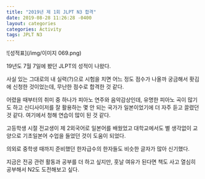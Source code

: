 ```yaml
---
title: "2019년 제 1회 JLPT N3 합격"
date: 2019-08-28 11:26:28 -0400
layout: categories
categories: Activity
tags: JPLT N3
---
```



![성적표](/img/이미지 069.png)

19년도 7월 7일에 봤던 JLPT의 성적이 나왔다.

사실 있는 그대로의 내 실력(?)으로 시험을 치면 어느 정도 점수가 나올까 궁금해서 홧김에 신청한 것이었는데, 무난한 점수로 합격한 것 같다.

어렸을 때부터의 취미 중 하나가 피아노 연주와 음악감상인데, 유명한 피아노 곡이 많기도 하고 신디사이저를 잘 활용하는 몇 안 되는 국가가 일본이었기에 더 자주 듣고 끌렸던 것 같다. 여기에서 청해 연습이 많이 된 것 같다.

고등학생 시절 전교생이 제 2외국어로 일본어를 배웠었고 대학교에서도 별 생각없이 교양으로 기초일본어 수업을 들었던 것이 도움이 되었다.

의외로 중학생 때까지 준비했던 한자급수의 한자들도 비슷한 글자가 많아 신기했다.

지금은 전공 관련 활동과 공부를 더 하고 싶지만, 훗날 여유가 된다면 책도 사고 열심히 공부해서 N2도 도전해보고 싶다.

